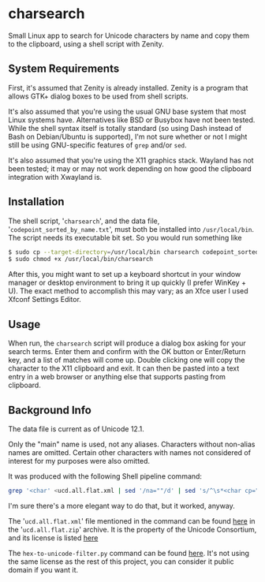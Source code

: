 # charsearch

Small Linux app to search for Unicode characters by name and copy them to the clipboard, using a shell script with Zenity.

## System Requirements

First, it's assumed that Zenity is already installed. Zenity is a program that allows GTK+ dialog boxes to be used from shell scripts.

It's also assumed that you're using the usual GNU base system that most Linux systems have. Alternatives like BSD or Busybox have not been tested. While the shell syntax itself is totally standard (so using Dash instead of Bash on Debian/Ubuntu is supported), I'm not sure whether or not I might still be using GNU-specific features of `grep` and/or `sed`.

It's also assumed that you're using the X11 graphics stack. Wayland has not been tested; it may or may not work depending on how good the clipboard integration with Xwayland is.

## Installation

The shell script, '`charsearch`', and the data file, '`codepoint_sorted_by_name.txt`', must both be installed into `/usr/local/bin`. The script needs its executable bit set. So you would run something like

```sh
$ sudo cp --target-directory=/usr/local/bin charsearch codepoint_sorted_by_name.txt
$ sudo chmod +x /usr/local/bin/charsearch
```
After this, you might want to set up a keyboard shortcut in your window manager or desktop environment to bring it up quickly (I prefer WinKey + U). The exact method to accomplish this may vary; as an Xfce user I used Xfconf Settings Editor.

## Usage

When run, the `charsearch` script will produce a dialog box asking for your search terms. Enter them and confirm with the OK button or Enter/Return key, and a list of matches will come up. Double clicking one will copy the character to the X11 clipboard and exit. It can then be pasted into a text entry in a web browser or anything else that supports pasting from clipboard.

## Background Info

The data file is current as of Unicode 12.1. 

Only the "main" name is used, not any aliases. Characters without non-alias names are omitted. Certain other characters with names not considered of interest for my purposes were also omitted.

It was produced with the following Shell pipeline command:

```bash
grep '<char' <ucd.all.flat.xml | sed '/na=""/d' | sed 's/^\s*<char cp="//' | sed 's/"\sage=.*\sna="/ /' | sed 's/"\sJSN=.*$//'| sed '/#/d'| sed '/VARIATION\sSELECTOR/d' | sed '/ACTIVATE/d' | sort -dk 2 | sed 's/^/0x/' | ./hex-to-unicode-filter.py  > codepoint_sorted_by_name.txt
```

I'm sure there's a more elegant way to do that, but it worked, anyway.

The '`ucd.all.flat.xml`' file mentioned in the command can be found [here](https://www.unicode.org/Public/12.1.0/ucdxml/) in the '`ucd.all.flat.zip`' archive. It is the property of the Unicode Consortium, and its license is listed [here](https://www.unicode.org/license.html)

The `hex-to-unicode-filter.py` command can be found [here](https://gist.github.com/nlburgin/173052d91a4f47d9e65e39573fb44464). It's not using the same license as the rest of this project, you can consider it public domain if you want it.

